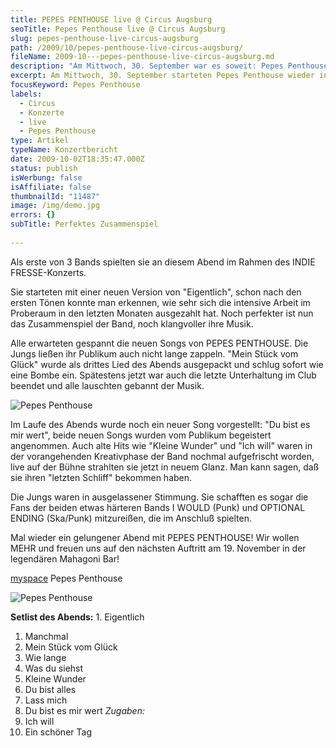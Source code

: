 ```yaml
---
title: PEPES PENTHOUSE live @ Circus Augsburg
seoTitle: Pepes Penthouse live @ Circus Augsburg
slug: pepes-penthouse-live-circus-augsburg
path: /2009/10/pepes-penthouse-live-circus-augsburg/
fileName: 2009-10---pepes-penthouse-live-circus-augsburg.md
description: "Am Mittwoch, 30. September war es soweit: Pepes Penthouse live im Circus"
excerpt: Am Mittwoch, 30. September starteten Pepes Penthouse wieder in die Live-Saison.
focusKeyword: Pepes Penthouse
labels:
  - Circus
  - Konzerte
  - live
  - Pepes Penthouse
type: Artikel
typeName: Konzertbericht
date: 2009-10-02T18:35:47.000Z
status: publish
isWerbung: false
isAffiliate: false
thumbnailId: "11487"
image: /img/demo.jpg
errors: {}
subTitle: Perfektes Zusammenspiel
  
---
```


Als erste von 3 Bands spielten sie an diesem Abend im Rahmen des INDIE
FRESSE-Konzerts.

Sie starteten mit einer neuen Version von "Eigentlich", schon nach den ersten
Tönen konnte man erkennen, wie sehr sich die intensive Arbeit im Proberaum in
den letzten Monaten ausgezahlt hat. Noch perfekter ist nun das Zusammenspiel der
Band, noch klangvoller ihre Musik.

Alle erwarteten gespannt die neuen Songs von PEPES PENTHOUSE. Die Jungs ließen
ihr Publikum auch nicht lange zappeln. "Mein Stück vom Glück" wurde als drittes
Lied des Abends ausgepackt und schlug sofort wie eine Bombe ein. Spätestens
jetzt war auch die letzte Unterhaltung im Club beendet und alle lauschten
gebannt der Musik.

![Pepes Penthouse](http://cardamonchai.com/wp-content/uploads/2009/10/IMG_9136-640x960.jpg)

[](/wp-content/uploads/2009/10/IMG_9136.jpg) Im Laufe des Abends wurde noch ein
neuer Song vorgestellt: "Du bist es mir wert", beide neuen Songs wurden vom
Publikum begeistert angenommen. Auch alte Hits wie "Kleine Wunder" und "Ich
will" waren in der vorangehenden Kreativphase der Band nochmal aufgefrischt
worden, live auf der Bühne strahlten sie jetzt in neuem Glanz. Man kann sagen,
daß sie ihren "letzten Schliff" bekommen haben.

Die Jungs waren in ausgelassener Stimmung. Sie schafften es sogar die Fans der
beiden etwas härteren Bands I WOULD (Punk) und OPTIONAL ENDING (Ska/Punk)
mitzureißen, die im Anschluß spielten.

Mal wieder ein gelungener Abend mit PEPES PENTHOUSE! Wir wollen MEHR und freuen
uns auf den nächsten Auftritt am 19. November in der legendären Mahagoni Bar!

[myspace](http://www.myspace.com/pepespenthouse) Pepes Penthouse

![Pepes Penthouse](http://cardamonchai.com/wp-content/uploads/2009/10/MG_9178-800x533.jpg)

**Setlist des Abends:** 1. Eigentlich

1.  Manchmal
1.  Mein Stück vom Glück
1.  Wie lange
1.  Was du siehst
1.  Kleine Wunder
1.  Du bist alles
1.  Lass mich
1.  Du bist es mir wert _Zugaben:_
1.  Ich will
1.  Ein schöner Tag

  